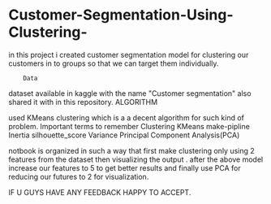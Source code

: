 # Customer-Segmentation-Using-Clustering-
in this project i created customer segmentation model for clustering our customers in to groups so that we can target them individually.


        Data 


dataset available in kaggle with the name "Customer segmentation" also shared it with in this repository.
       ALGORITHM
     
     
used KMeans clustering which is a a decent algorithm for such kind of problem.
Important terms to remember
Clustering
KMeans
make-pipline
Inertia
silhouette_score
Variance
Principal Component Analysis(PCA)


notbook is organized in such a way that first make clustering only using 2 features from the dataset then visualizing the output .
after the above model increase our features to 5 to get better results and finally use PCA for reducing our futures to 2 for visualization.


IF U GUYS HAVE ANY FEEDBACK HAPPY TO ACCEPT.
